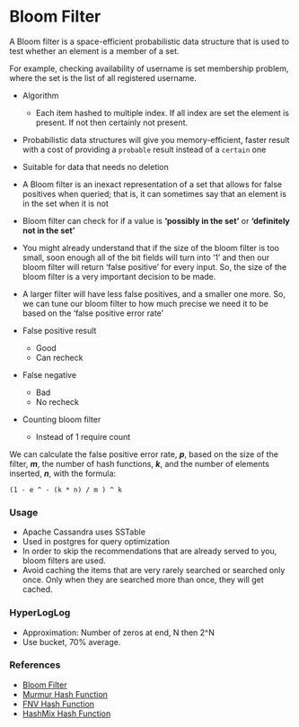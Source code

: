 # Bloom Filter

A Bloom filter is a space-efficient probabilistic data structure that is used to test whether an element is a member of a set.

For example, checking availability of username is set membership problem, where the set is the list of all registered username.

- Algorithm
    - Each item hashed to multiple index. If all index are set the element is present. If not then certainly not present.

- Probabilistic data structures will give you memory-efficient, faster result with a cost of providing a `probable` result instead of a `certain` one
- Suitable for data that needs no deletion
- A Bloom filter is an inexact representation of a set that allows for false positives when queried; that is, it can sometimes say that an element is in the set when it is not
- Bloom filter can check for if a value is **‘possibly in the set’** or **‘definitely not in the set’**
- You might already understand that if the size of the bloom filter is too small, soon enough all of the bit fields will turn into ‘1’ and then our bloom filter will return ‘false positive’ for every input. So, the size of the bloom filter is a very important decision to be made. 
- A larger filter will have less false positives, and a smaller one more. So, we can tune our bloom filter to how much precise we need it to be based on the ‘false positive error rate’

- False positive result
    - Good
    - Can recheck

- False negative
    - Bad 
    - No recheck

- Counting bloom filter
    - Instead of 1 require count

We can calculate the false positive error rate, **_p_**, based on the size of the filter, **_m_**, the number of hash functions, **_k_**, and the number of elements inserted, **_n_**, with the formula:

```
(1 - e ^ - (k * n) / m ) ^ k
```


### Usage
- Apache Cassandra uses SSTable
- Used in postgres for query optimization
- In order to skip the recommendations that are already served to you, bloom filters are used.
- Avoid caching the items that are very rarely searched or searched only once. Only when they are searched more than once, they will get cached.

### HyperLogLog
- Approximation: Number of zeros at end, N then 2^N
- Use bucket, 70% average.

### References
- [Bloom Filter](https://hackernoon.com/probabilistic-data-structures-bloom-filter-5374112a7832)
- [Murmur Hash Function](https://sites.google.com/site/murmurhash/)
- [FNV Hash Function](http://isthe.com/chongo/tech/comp/fnv/)
- [HashMix Hash Function](http://www.google.com/codesearch/url?ct=ext&url=http://www.concentric.net/~Ttwang/tech/inthash.htm&usg=AFQjCNEBOwEAd_jb5vYSckmG7OxrkeQhLA)